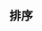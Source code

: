 ## 排序

<script x-doc="utility/misc/sort.js">Doc.writeApi({ path: "utility/misc/sort.js", apis: [{ name: "bubbleSort", summary: "<p>冒泡排序。</p>", params: [{ type: "Array", name: "iteratable", summary: "<p>要排序的类数组。</p>" }, { type: "Function", name: "compareFn", optional: true, summary: "<p>用于排序时确定优先级的函数。函数的参数为： <br>\n\ - x: <code>Object</code> 比较的第一个参数。 <br>\n\ - y: <code>Object</code> 比较的第二个参数。 <br>\n\ - 返回值: <code>Boolean</code> 如果返回 <strong>true</strong>，则说明 <em>x</em> 应该排在 <em>y</em> 之前。否则 <em>y</em> 应该排在 <em>x</em> 之前。</p>" }, { type: "Number", name: "start", optional: true, summary: "<p>开始排序的索引。</p>" }, { type: "Number", name: "end", optional: true, summary: "<p>结束排序的索引。</p>" }], returns: { type: "Array", summary: "<p>返回 <em>iteratable</em>。</p>" }, remark: "<p>冒泡排序是稳定排序算法。</p>", example: "<pre>bubbleSort([1, 3, 5, 4, 3]) // [1, 3, 3, 4, 5]</pre>", line: 7, col: 1 }, { name: "shellSort", summary: "<p>对类数组进行希尔排序。</p>", params: [{ type: "Array", name: "iteratable", summary: "<p>要排序的类数组。</p>" }, { type: "Function", name: "compareFn", optional: true, summary: "<p>用于排序时确定优先级的函数。函数的参数为： <br>\n\ - x: <code>Object</code> 比较的第一个参数。 <br>\n\ - y: <code>Object</code> 比较的第二个参数。 <br>\n\ - 返回值: <code>Boolean</code> 如果返回 <strong>true</strong>，则说明 <em>x</em> 应该排在 <em>y</em> 之前。否则 <em>y</em> 应该排在 <em>x</em> 之前。</p>" }, { type: "Number", name: "start", optional: true, summary: "<p>开始排序的索引。</p>" }, { type: "Number", name: "end", optional: true, summary: "<p>结束排序的索引。</p>" }], returns: { type: "Array", summary: "<p>返回 <em>iteratable</em>。</p>" }, remark: "<p>希尔排序不是稳定排序算法。</p>", example: "<pre>shellSort([1, 3, 5, 4, 3]) // [1, 3, 3, 4, 5]</pre>", line: 41, col: 1 }, { name: "quickSort", summary: "<p>对类数组进行快速排序。</p>", params: [{ type: "Array", name: "iteratable", summary: "<p>要排序的类数组。</p>" }, { type: "Function", name: "compareFn", optional: true, summary: "<p>用于排序时确定优先级的函数。函数的参数为： <br>\n\ - x: <code>Object</code> 比较的第一个参数。 <br>\n\ - y: <code>Object</code> 比较的第二个参数。 <br>\n\ - 返回值: <code>Boolean</code> 如果返回 <strong>true</strong>，则说明 <em>x</em> 应该排在 <em>y</em> 之前。否则 <em>y</em> 应该排在 <em>x</em> 之前。</p>" }, { type: "Number", name: "start", optional: true, summary: "<p>开始排序的索引。</p>" }, { type: "Number", name: "end", optional: true, summary: "<p>结束排序的索引。</p>" }], returns: { type: "Array", summary: "<p>返回 <em>iteratable</em>。</p>" }, remark: "<p>快速排序不是稳定排序算法。</p>", example: "<pre>quickSort([1, 3, 5, 4, 3]) // [1, 3, 3, 4, 5]</pre>", line: 73, col: 1 }] });</script>